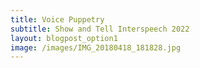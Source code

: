 ```yaml
---
title: Voice Puppetry
subtitle: Show and Tell Interspeech 2022
layout: blogpost_option1
image: /images/IMG_20180418_181828.jpg
---
```

